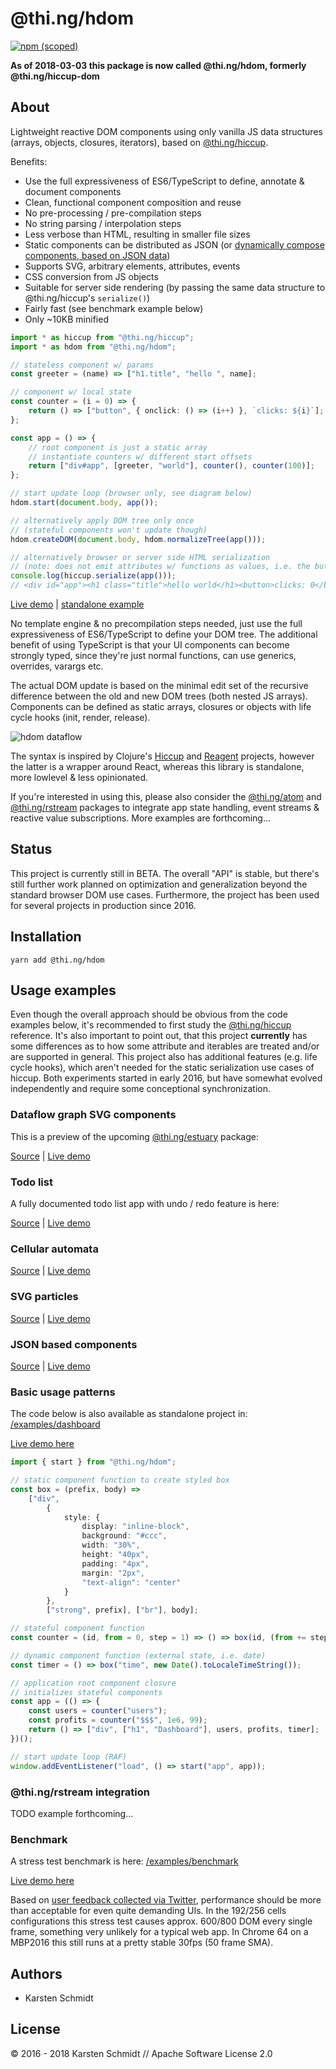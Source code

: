 # @thi.ng/hdom

[![npm (scoped)](https://img.shields.io/npm/v/@thi.ng/hdom.svg)](https://www.npmjs.com/package/@thi.ng/hdom)

**As of 2018-03-03 this package is now called @thi.ng/hdom, formerly @thi.ng/hiccup-dom**

## About

Lightweight reactive DOM components using only vanilla JS data structures
(arrays, objects, closures, iterators), based on
[@thi.ng/hiccup](https://github.com/thi-ng/umbrella/tree/master/packages/hiccup).

Benefits:

- Use the full expressiveness of ES6/TypeScript to define, annotate & document components
- Clean, functional component composition and reuse
- No pre-processing / pre-compilation steps
- No string parsing / interpolation steps
- Less verbose than HTML, resulting in smaller file sizes
- Static components can be distributed as JSON (or [dynamically compose components, based on JSON data](https://github.com/thi-ng/umbrella/tree/master/examples/json-components))
- Supports SVG, arbitrary elements, attributes, events
- CSS conversion from JS objects
- Suitable for server side rendering (by passing the same data structure to @thi.ng/hiccup's `serialize()`)
- Fairly fast (see benchmark example below)
- Only ~10KB minified

```typescript
import * as hiccup from "@thi.ng/hiccup";
import * as hdom from "@thi.ng/hdom";

// stateless component w/ params
const greeter = (name) => ["h1.title", "hello ", name];

// component w/ local state
const counter = (i = 0) => {
    return () => ["button", { onclick: () => (i++) }, `clicks: ${i}`];
};

const app = () => {
    // root component is just a static array
    // instantiate counters w/ different start offsets
    return ["div#app", [greeter, "world"], counter(), counter(100)];
};

// start update loop (browser only, see diagram below)
hdom.start(document.body, app());

// alternatively apply DOM tree only once
// (stateful components won't update though)
hdom.createDOM(document.body, hdom.normalizeTree(app()));

// alternatively browser or server side HTML serialization
// (note: does not emit attributes w/ functions as values, i.e. the button "onclick" attribs)
console.log(hiccup.serialize(app()));
// <div id="app"><h1 class="title">hello world</h1><button>clicks: 0</button><button>clicks: 100</button></div>
```

[Live demo](http://demo.thi.ng/umbrella/hdom-basics/) | [standalone example](https://github.com/thi-ng/umbrella/tree/master/examples/hdom-basics)

No template engine & no precompilation steps needed, just use the full
expressiveness of ES6/TypeScript to define your DOM tree. The additional
benefit of using TypeScript is that your UI components can become strongly
typed, since they're just normal functions, can use generics, overrides,
varargs etc.

The actual DOM update is based on the minimal edit set of the recursive
difference between the old and new DOM trees (both nested JS arrays).
Components can be defined as static arrays, closures or objects with life cycle
hooks (init, render, release).

![hdom dataflow](../../assets/hdom-dataflow.svg)

The syntax is inspired by Clojure's
[Hiccup](https://github.com/weavejester/hiccup) and
[Reagent](http://reagent-project.github.io/) projects, however the latter is a
wrapper around React, whereas this library is standalone, more lowlevel &
less opinionated.

If you're interested in using this, please also consider the
[@thi.ng/atom](https://github.com/thi-ng/umbrella/tree/master/packages/atom) and
[@thi.ng/rstream](https://github.com/thi-ng/umbrella/tree/master/packages/rstream)
packages to integrate app state handling, event streams & reactive value
subscriptions. More examples are forthcoming...

## Status

This project is currently still in BETA. The overall "API" is stable, but there's still further work planned on optimization and generalization beyond the standard browser DOM use cases. Furthermore, the project has been used for several projects in production since 2016.

## Installation

```
yarn add @thi.ng/hdom
```

## Usage examples

Even though the overall approach should be obvious from the code examples
below, it's recommended to first study the
[@thi.ng/hiccup](https://github.com/thi-ng/umbrella/tree/master/packages/hiccup)
reference. It's also important to point out, that this project **currently**
has some differences as to how some attribute and iterables are treated and/or
are supported in general. This project also has additional features (e.g. life
cycle hooks), which aren't needed for the static serialization use cases of
hiccup. Both experiments started in early 2016, but have somewhat evolved
independently and require some conceptional synchronization.

### Dataflow graph SVG components

This is a preview of the upcoming [@thi.ng/estuary](https://github.com/thi-ng/umbrella/tree/feature/estuary/packages/estuary) package:

[Source](https://github.com/thi-ng/umbrella/tree/feature/estuary/packages/estuary) | [Live demo](http://demo.thi.ng/umbrella/estuary/)

### Todo list

A fully documented todo list app with undo / redo feature is here:

[Source](https://github.com/thi-ng/umbrella/tree/master/examples/todo-list) | [Live demo](http://demo.thi.ng/umbrella/todo-list/)

### Cellular automata

[Source](https://github.com/thi-ng/umbrella/tree/master/examples/cellular-automata) | [Live demo](http://demo.thi.ng/umbrella/cellular-automata/)

### SVG particles

[Source](https://github.com/thi-ng/umbrella/tree/master/examples/svg-particles) | [Live demo](http://demo.thi.ng/umbrella/svg-particles/)

### JSON based components

[Source](https://github.com/thi-ng/umbrella/tree/master/examples/json-components) | [Live demo](http://demo.thi.ng/umbrella/json-components/)

### Basic usage patterns

The code below is also available as standalone project in: [/examples/dashboard](https://github.com/thi-ng/umbrella/tree/master/examples/dashboard)

[Live demo here](http://demo.thi.ng/umbrella/dashboard/)

```typescript
import { start } from "@thi.ng/hdom";

// static component function to create styled box
const box = (prefix, body) =>
    ["div",
        {
            style: {
                display: "inline-block",
                background: "#ccc",
                width: "30%",
                height: "40px",
                padding: "4px",
                margin: "2px",
                "text-align": "center"
            }
        },
        ["strong", prefix], ["br"], body];

// stateful component function
const counter = (id, from = 0, step = 1) => () => box(id, (from += step).toLocaleString());

// dynamic component function (external state, i.e. date)
const timer = () => box("time", new Date().toLocaleTimeString());

// application root component closure
// initializes stateful components
const app = (() => {
    const users = counter("users");
    const profits = counter("$$$", 1e6, 99);
    return () => ["div", ["h1", "Dashboard"], users, profits, timer];
})();

// start update loop (RAF)
window.addEventListener("load", () => start("app", app));
```

### @thi.ng/rstream integration

TODO example forthcoming...

### Benchmark

A stress test benchmark is here: [/examples/benchmark](https://github.com/thi-ng/umbrella/tree/master/examples/hdom-benchmark)

[Live demo here](http://demo.thi.ng/umbrella/hdom-benchmark/)

Based on [user feedback collected via
Twitter](https://twitter.com/toxi/status/959246871339454464), performance
should be more than acceptable for even quite demanding UIs. In the 192/256
cells configurations this stress test causes approx. 600/800 DOM every single
frame, something very unlikely for a typical web app. In Chrome 64 on a MBP2016
this still runs at a pretty stable 30fps (50 frame SMA).

## Authors

- Karsten Schmidt

## License

&copy; 2016 - 2018 Karsten Schmidt // Apache Software License 2.0
